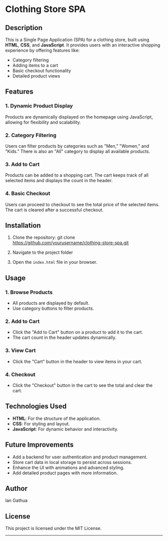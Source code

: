 # Clothing Store SPA

## Description
This is a Single Page Application (SPA) for a clothing store, built using **HTML**, **CSS**, and **JavaScript**. It provides users with an interactive shopping experience by offering features like:

- Category filtering
- Adding items to a cart
- Basic checkout functionality
- Detailed product views

## Features
### 1. **Dynamic Product Display**
Products are dynamically displayed on the homepage using JavaScript, allowing for flexibility and scalability.

### 2. **Category Filtering**
Users can filter products by categories such as "Men," "Women," and "Kids." There is also an "All" category to display all available products.

### 3. **Add to Cart**
Products can be added to a shopping cart. The cart keeps track of all selected items and displays the count in the header.

### 4. **Basic Checkout**
Users can proceed to checkout to see the total price of the selected items. The cart is cleared after a successful checkout.


## Installation
1. Clone the repository:
    git clone https://github.com/yourusername/clothing-store-spa.git
   
2. Navigate to the project folder

3. Open the `index.html` file in your browser.

## Usage
### 1. **Browse Products**
- All products are displayed by default.
- Use category buttons to filter products.

### 2. **Add to Cart**
- Click the "Add to Cart" button on a product to add it to the cart.
- The cart count in the header updates dynamically.

### 3. **View Cart**
- Click the "Cart" button in the header to view items in your cart.

### 4. **Checkout**
- Click the "Checkout" button in the cart to see the total and clear the cart.


## Technologies Used
- **HTML**: For the structure of the application.
- **CSS**: For styling and layout.
- **JavaScript**: For dynamic behavior and interactivity.

## Future Improvements
- Add a backend for user authentication and product management.
- Store cart data in local storage to persist across sessions.
- Enhance the UI with animations and advanced styling.
- Add detailed product pages with more information.

## Author
Ian Gathua

## License
This project is licensed under the MIT License.

---


